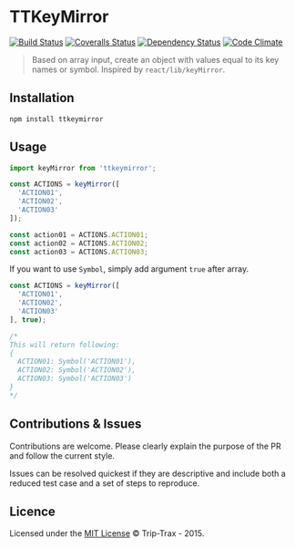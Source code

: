 # TTKeyMirror
[![Build Status](https://img.shields.io/travis/Trip-Trax/TTKeyMirror.svg?style=flat-square)](https://travis-ci.org/Trip-Trax/TTKeyMirror)
[![Coveralls Status](https://img.shields.io/coveralls/Trip-Trax/TTKeyMirror.svg?style=flat-square)](https://coveralls.io/r/Trip-Trax/TTKeyMirror)
[![Dependency Status](https://david-dm.org/Trip-Trax/TTKeyMirror.svg?style=flat-square)](https://david-dm.org/Trip-Trax/TTKeyMirror)
[![Code Climate](https://codeclimate.com/github/Trip-Trax/TTKeyMirror/badges/gpa.svg)](https://codeclimate.com/github/Trip-Trax/TTKeyMirror)

> Based on array input, create an object with values equal to its key names or symbol. Inspired by `react/lib/keyMirror`.

## Installation
```shell
npm install ttkeymirror
```

## Usage
```javascript
import keyMirror from 'ttkeymirror';

const ACTIONS = keyMirror([
  'ACTION01',
  'ACTION02',
  'ACTION03'
]);

const action01 = ACTIONS.ACTION01;
const action02 = ACTIONS.ACTION02;
const action03 = ACTIONS.ACTION03;
```

If you want to use `Symbol`, simply add argument `true` after array.

```javascript
const ACTIONS = keyMirror([
  'ACTION01',
  'ACTION02',
  'ACTION03'
], true);

/*
This will return following:
{
  ACTION01: Symbol('ACTION01'),
  ACTION02: Symbol('ACTION02'),
  ACTION03: Symbol('ACTION03')
}
*/
```

## Contributions & Issues
Contributions are welcome. Please clearly explain the purpose of the PR and follow the current style.

Issues can be resolved quickest if they are descriptive and include both a reduced test case and a set of steps to reproduce.

## Licence
Licensed under the [MIT License](LICENSE) © Trip-Trax - 2015.
